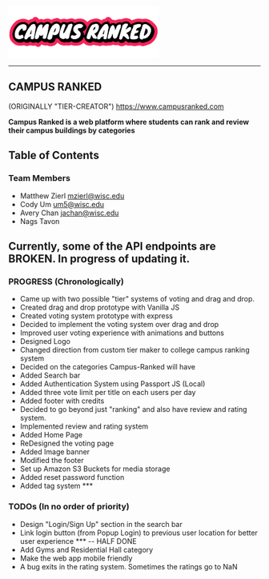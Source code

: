 <img src = "/client/public/asset/temp_logo.png" width = "300px">


<hr />

## CAMPUS RANKED 
(ORIGINALLY "TIER-CREATOR")
https://www.campusranked.com

**Campus Ranked is a web platform where students can rank and review their campus buildings by categories**


## Table of Contents

### Team Members
* Matthew Zierl mzierl@wisc.edu
* Cody Um um5@wisc.edu
* Avery Chan jachan@wisc.edu
* Nags Tavon 


## Currently, some of the API endpoints are BROKEN. In progress of updating it.

### PROGRESS (Chronologically)
* Came up with two possible "tier" systems of voting and drag and drop.
* Created drag and drop prototype with Vanilla JS
* Created voting system prototype with express
* Decided to implement the voting system over drag and drop
* Improved user voting experience with animations and buttons
* Designed Logo
* Changed direction from custom tier maker to college campus ranking system
* Decided on the categories Campus-Ranked will have
* Added Search bar
* Added Authentication System using Passport JS (Local)
* Added three vote limit per title on each users per day
* Added footer with credits
* Decided to go beyond just "ranking" and also have review and rating system.
* Implemented review and rating system
* Added Home Page
* ReDesigned the voting page
* Added Image banner
* Modified the footer
* Set up Amazon S3 Buckets for media storage
* Added reset password function
* Added tag system *** 



### TODOs (In no order of priority)
* Design "Login/Sign Up" section in the search bar
* Link login button (from Popup Login) to previous user location for better user experience *** -- HALF DONE
* Add Gyms and Residential Hall category
* Make the web app mobile friendly
* A bug exits in the rating system. Sometimes the ratings go to NaN


